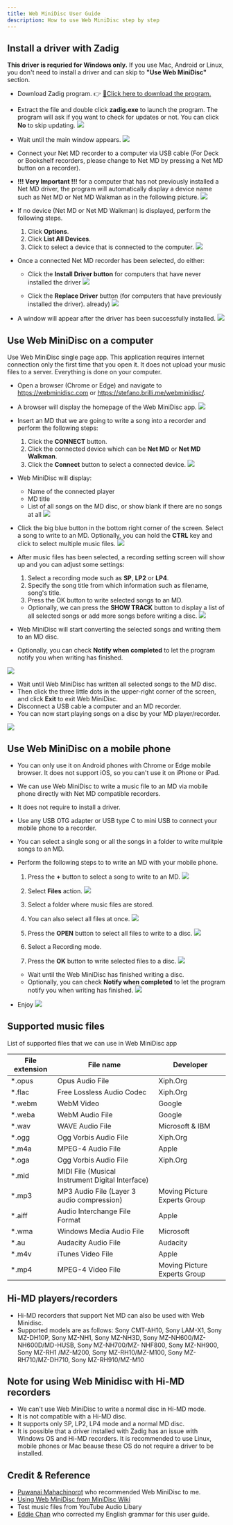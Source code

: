 ```yaml
---
title: Web MiniDisc User Guide
description: How to use Web MiniDisc step by step
---
```


## Install a driver with Zadig
**This driver is requried for Windows only.** If you use Mac, Android or Linux, you don't need to install a driver and can skip to **"Use Web MiniDisc"** section.

- Download Zadig program. 👉 [💾Click here to download the program.](files/zadig.zip)
- Extract the file and double click **zadig.exe** to launch the program.
  The program will ask if you want to check for updates or not. You can click **No** to skip updating.
  ![](images/web-mini-disc-user-guide/update-policy.png)

- Wait until the main window appears.
  ![](images/web-mini-disc-user-guide/default-window.png)

- Connect your Net MD recorder to a computer via USB cable (For Deck or Bookshelf recorders,
  please change to Net MD by pressing a Net MD button on a recorder).
- **!!! Very Important !!!** for a computer that has not previously installed a Net MD driver,
  the program will automatically display a device name such as Net MD or Net MD Walkman as in the following picture.
  ![](images/web-mini-disc-user-guide/auto-select-device.png)

- If no device (Net MD or Net MD Walkman) is displayed, perform the following steps.
  1. Click **Options**.
  2. Click **List All Devices**.
  3. Click to select a device that is connected to the computer.
  ![](images/web-mini-disc-user-guide/list-all-devices.png)

- Once a connected Net MD recorder has been selected, do either:
  - Click the **Install Driver button** for computers that have never installed the driver
  ![](images/web-mini-disc-user-guide/install-driver.png)

  - Click the **Replace Driver** button (for computers that have previously installed the driver). already)
  ![](images/web-mini-disc-user-guide/replace-driver.png)

- A window will appear after the driver has been successfully installed.
  ![](images/web-mini-disc-user-guide/driver-installed-successfully.png)

## Use Web MiniDisc on a computer
Use Web MiniDisc single page app. This application requires internet connection only the first time that you open it. It does not upload your music files to a server.
Everything is done on your computer.

- Open a browser (Chrome or Edge) and navigate to https://webminidisc.com or https://stefano.brilli.me/webminidisc/.
- A browser will display the homepage of the Web MiniDisc app.
  ![](images/web-mini-disc-user-guide/home-page.png)

- Insert an MD that we are going to write a song into a recorder and perform the following steps:
  1. Click the **CONNECT** button.
  2. Click the connected device which can be **Net MD** or **Net MD Walkman**.
  3. Click the **Connect** button to select a connected device.
  ![](images/web-mini-disc-user-guide/connect-device.png)

- Web MiniDisc will display:
  - Name of the connected player
  - MD title
  - List of all songs on the MD disc, or show blank if there are no songs at all
  ![](images/web-mini-disc-user-guide/list-all-songs.png)

- Click the big blue button in the bottom right corner of the screen.
  Select a song to write to an MD.
  Optionally, you can hold the **CTRL** key and click to select multiple music files.
  ![](images/web-mini-disc-user-guide/select-songs.png)

- After music files has been selected, a recording setting screen will show up and you can adjust some settings:
  1. Select a recording mode such as **SP**, **LP2** or **LP4**.
  2. Specify the song title from which information such as filename, song's title.
  3. Press the OK button to write selected songs to an MD.
  - Optionally, we can press the **SHOW TRACK** button to display a list of all selected songs or add more songs before writing a disc.
  ![](images/web-mini-disc-user-guide/upload-settings.png)

- Web MiniDisc will start converting the selected songs and writing them to an MD disc.
- Optionally, you can check **Notify when completed** to let the program notify you when writing has finished.

![](images/web-mini-disc-user-guide/recording.png)

- Wait until Web MiniDisc has written all selected songs to the MD disc.
- Then click the three little dots in the upper-right corner of the screen, and click **Exit** to exit Web MiniDisc.
- Disconnect a USB cable a computer and an MD recorder.
- You can now start playing songs on a disc by your MD player/recorder.

![](images/web-mini-disc-user-guide/menu.png)

## Use Web MiniDisc on a mobile phone
- You can only use it on Android phones with Chrome or Edge mobile browser. It does not support iOS, so you can't use it on iPhone or iPad.
- We can use Web MiniDisc to write a music file to an MD via mobile phone directly with Net MD compatible recorders.
- It does not require to install a driver.
- Use any USB OTG adapter or USB type C to mini USB to connect your mobile phone to a recorder.
- You can select a single song or all the songs in a folder to write mulitple songs to an MD.
- Perform the following steps to to write an MD with your mobile phone.
  1. Press the **+** button to select a song to write to an MD.
    ![](images/web-mini-disc-user-guide/mobile-select-add-music-files.png)

  2. Select **Files** action.
    ![](images/web-mini-disc-user-guide/mobile-select-files-action.png)

  3. Select a folder where music files are stored.
  4. You can also select all files at once.
    ![](images/web-mini-disc-user-guide/mobile-select-all-music-files-in-a-folder.png)

  5. Press the **OPEN** button to select all files to write to a disc.
    ![](images/web-mini-disc-user-guide/mobile-select-open-files.png)

  6. Select a Recording mode.
  7. Press the **OK** button to write selected files to a disc.
    ![](images/web-mini-disc-user-guide/mobile-select-recording-mode-and-ok.png)

  - Wait until the Web MiniDisc has finished writing a disc.
  - Optionally, you can check **Notify when completed** to let the program notify you when writing has finished.
    ![](images/web-mini-disc-user-guide/mobile-recording-status.png)

- Enjoy
  ![](images/web-mini-disc-user-guide/web-mini-disc-on-mobile-phone.png)

## Supported music files
List of supported files that we can use in Web MiniDisc app

| File extension | File name                                        | Developer                    |
|----------------|--------------------------------------------------|------------------------------|
| *.opus         | Opus Audio File                                  | Xiph.Org                     |
| *.flac         | Free Lossless Audio Codec                        | Xiph.Org                     |
| *.webm         | WebM Video                                       | Google                       |
| *.weba         | WebM Audio File                                  | Google                       |
| *.wav          | WAVE Audio File                                  | Microsoft & IBM              |
| *.ogg          | Ogg Vorbis Audio File                            | Xiph.Org                     |
| *.m4a          | MPEG-4 Audio File                                | Apple                        |
| *.oga          | Ogg Vorbis Audio File                            | Xiph.Org                     |
| *.mid          | MIDI File (Musical Instrument Digital Interface) |                              |
| *.mp3          | MP3 Audio File   (Layer 3 audio compression)     | Moving Picture Experts Group |
| *.aiff         | Audio Interchange File Format                    | Apple                        |
| *.wma          | Windows Media Audio File                         | Microsoft                    |
| *.au           | Audacity Audio File                              | Audacity                     |
| *.m4v          | iTunes Video File                                | Apple                        |
| *.mp4          | MPEG-4 Video File                                | Moving Picture Experts Group |

## Hi-MD players/recorders
- Hi-MD recorders that support Net MD can also be used with Web Minidisc.
- Supported models are as follows: Sony CMT-AH10, Sony LAM-X1, Sony MZ-DH10P, Sony MZ-NH1, Sony MZ-NH3D, Sony MZ-NH600/MZ-NH600D/MD-HUSB, Sony MZ-NH700/MZ- NHF800, Sony MZ-NH900, Sony MZ-RH1 /MZ-M200, Sony MZ-RH10/MZ-M100, Sony MZ-RH710/MZ-DH710, Sony MZ-RH910/MZ-M10

## Note for using Web Minidisc with Hi-MD recorders
- We can't use Web MiniDisc to write a normal disc in Hi-MD mode.
- It is not compatible with a Hi-MD disc.
- It supports only SP, LP2, LP4 mode and a normal MD disc.
- It is possible that a driver installed with Zadig has an issue with Windows OS and Hi-MD recorders. It is recommended to use Linux, mobile phones or Mac beause these OS do not require a driver to be installed.

## Credit & Reference
- [Puwanai Mahachinorot](https://www.facebook.com/pinghitz) who recommended Web MiniDisc to me.
- [Using Web MiniDisc from MiniDisc Wiki](https://www.minidisc.wiki/guides/webminidisc)
- Test music files from YouTube Audio Libary
- [Eddie Chan](https://www.facebook.com/eddie.chan.942) who corrected my English grammar for this user guide.

